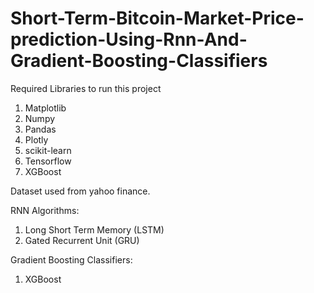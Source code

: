 # Short-Term-Bitcoin-Market-Price-prediction-Using-Rnn-And-Gradient-Boosting-Classifiers
Required Libraries to run this project
1. Matplotlib
2. Numpy
3. Pandas
4. Plotly
5. scikit-learn
6. Tensorflow
7. XGBoost

Dataset used from yahoo finance.

RNN Algorithms:
1. Long Short Term Memory (LSTM)
2. Gated Recurrent Unit (GRU)

Gradient Boosting Classifiers:
1. XGBoost

